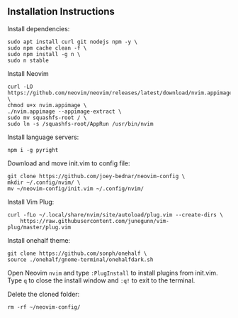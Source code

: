 ## Installation Instructions

Install dependencies:
```
sudo apt install curl git nodejs npm -y \
sudo npm cache clean -f \
sudo npm install -g n \
sudo n stable
```
Install Neovim
```
curl -LO https://github.com/neovim/neovim/releases/latest/download/nvim.appimage \
chmod u+x nvim.appimage \
./nvim.appimage --appimage-extract \
sudo mv squashfs-root / \
sudo ln -s /squashfs-root/AppRun /usr/bin/nvim
```

Install language servers:
```
npm i -g pyright
```

Download and move init.vim to config file:
```
git clone https://github.com/joey-bednar/neovim-config \
mkdir ~/.config/nvim/ \
mv ~/neovim-config/init.vim ~/.config/nvim/
```

Install Vim Plug:
```
curl -fLo ~/.local/share/nvim/site/autoload/plug.vim --create-dirs \
    https://raw.githubusercontent.com/junegunn/vim-plug/master/plug.vim
```   

Install onehalf theme:
```
git clone https://github.com/sonph/onehalf \
source ./onehalf/gnome-terminal/onehalfdark.sh
```

Open Neovim `nvim` and type `:PlugInstall` to install plugins from init.vim. Type `q` to close the install window and `:q!` to exit to the terminal.

Delete the cloned folder:
```
rm -rf ~/neovim-config/
```
